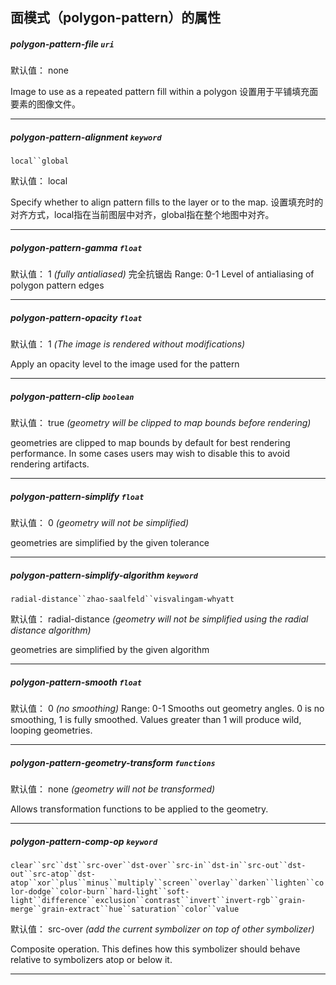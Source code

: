 ## 面模式（polygon-pattern）的属性

##### polygon-pattern-file `uri`


默认值： none


Image to use as a repeated pattern fill within a polygon
设置用于平铺填充面要素的图像文件。
* * *

##### polygon-pattern-alignment `keyword`
`local``global`

默认值： local


Specify whether to align pattern fills to the layer or to the map.
设置填充时的对齐方式，local指在当前图层中对齐，global指在整个地图中对齐。
* * *

##### polygon-pattern-gamma `float`


默认值： 1
_(fully antialiased)_
完全抗锯齿
Range: 0-1
Level of antialiasing of polygon pattern edges
* * *

##### polygon-pattern-opacity `float`


默认值： 1
_(The image is rendered without modifications)_

Apply an opacity level to the image used for the pattern
* * *

##### polygon-pattern-clip `boolean`


默认值： true
_(geometry will be clipped to map bounds before rendering)_

geometries are clipped to map bounds by default for best rendering performance. In some cases users may wish to disable this to avoid rendering artifacts.
* * *

##### polygon-pattern-simplify `float`


默认值： 0
_(geometry will not be simplified)_

geometries are simplified by the given tolerance
* * *

##### polygon-pattern-simplify-algorithm `keyword`
`radial-distance``zhao-saalfeld``visvalingam-whyatt`

默认值： radial-distance
_(geometry will not be simplified using the radial distance algorithm)_

geometries are simplified by the given algorithm
* * *

##### polygon-pattern-smooth `float`


默认值： 0
_(no smoothing)_
Range: 0-1
Smooths out geometry angles. 0 is no smoothing, 1 is fully smoothed. Values greater than 1 will produce wild, looping geometries.
* * *

##### polygon-pattern-geometry-transform `functions`


默认值： none
_(geometry will not be transformed)_

Allows transformation functions to be applied to the geometry.
* * *

##### polygon-pattern-comp-op `keyword`
`clear``src``dst``src-over``dst-over``src-in``dst-in``src-out``dst-out``src-atop``dst-atop``xor``plus``minus``multiply``screen``overlay``darken``lighten``color-dodge``color-burn``hard-light``soft-light``difference``exclusion``contrast``invert``invert-rgb``grain-merge``grain-extract``hue``saturation``color``value`

默认值： src-over
_(add the current symbolizer on top of other symbolizer)_

Composite operation. This defines how this symbolizer should behave relative to symbolizers atop or below it.
* * *

